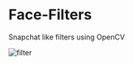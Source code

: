 # Face-Filters
Snapchat like filters using OpenCV

![filter](https://user-images.githubusercontent.com/15849927/38378855-92c50cde-391c-11e8-868f-dcbe3e1bef4e.jpg)


